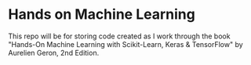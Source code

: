 # Hands on Machine Learning

This repo will be for storing code created as I work through the book "Hands-On Machine Learning with Scikit-Learn, Keras & TensorFlow" by Aurelien Geron, 2nd Edition. 